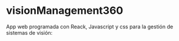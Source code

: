 # visionManagement360

App web programada con Reack, Javascript y css para la gestión de sistemas de visión:
